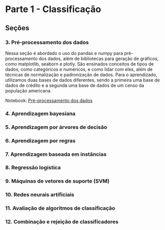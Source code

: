 # Parte 1 - Classificação

## Seções

### 3. Pré-processamento dos dados
Nessa seção é abordado o uso do pandas e numpy para pré-processamento dos dados, além de bibliotecas para geração de gráficos, como matplotlib, seaborn e plotly.
São ensinados conceitos de tipos de dados, como categóricos e numéricos, e como lidar com eles, além de técnicas de normalização e padronização de dados.
Para o aprendizado, utilizamos duas bases de dados diferentes, sendo a primeira uma base de dados de crédito e a segunda uma base de dados de um censo da população americana.

Notebook: [Pré-processamento dos dados](./pre_processamento.ipynb)
### 4. Aprendizagem bayesiana
### 5. Aprendizagem por árvores de decisão
### 6. Aprendizagem por regras
### 7. Aprendizagem baseada em instâncias
### 8. Regressão logística
### 9. Máquinas de vetores de suporte (SVM)
### 10. Redes neurais artificiais
### 11. Avaliação de algoritmos de classificação
### 12. Combinação e rejeição de classificadores